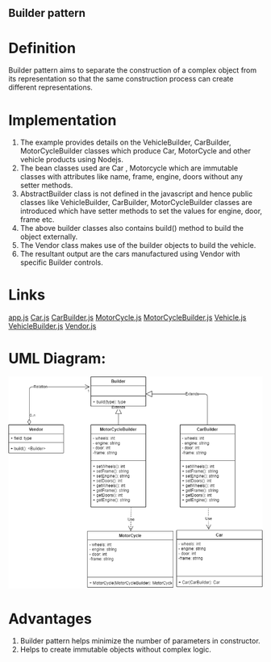 ## Builder pattern

# Definition
  Builder pattern aims to separate the construction of a complex object from its representation so that the same construction process can create different representations.

# Implementation
1) The example provides details on the VehicleBuilder, CarBuilder, MotorCycleBuilder classes which produce Car, MotorCycle and other vehicle products  using Nodejs.
2) The bean classes used are  Car , Motorcycle which are immutable classes with attributes like  name, frame, engine, doors  without any setter methods.
3) AbstractBuilder class is not defined in the javascript and hence public classes like VehicleBuilder, CarBuilder, MotorCycleBuilder classes are introduced which have setter methods to set the values for engine, door, frame etc.
4) The above builder classes also contains build() method to build the object externally.
5) The Vendor class  makes use of the builder objects to build the vehicle.
6) The resultant output are the cars manufactured using Vendor with specific Builder controls.

# Links
[app.js](./app.js)
[Car.js](./Car.js)
[CarBuilder.js](./CarBuilder.js)
[MotorCycle.js](./MotorCycle.js)
[MotorCycleBuilder.js](./MotorCycleBuilder.js)
[Vehicle.js](./Vehicle.js)
[VehicleBuilder.js](./VehicleBuilder.js)
[Vendor.js](./Vendor.js)

# UML Diagram:
![Builder Design Pattern](Builder.png)

# Advantages
1) Builder pattern  helps minimize the number of parameters in constructor.
2) Helps to create immutable objects without complex logic.
